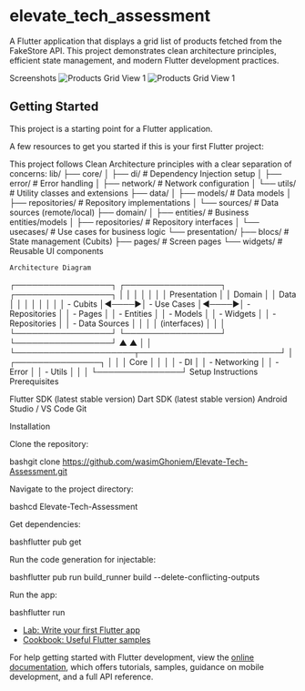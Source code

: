 # elevate_tech_assessment

A Flutter application that displays a grid list of products fetched from the FakeStore API. This project demonstrates clean architecture principles, efficient state management, and modern Flutter development practices.

Screenshots
![Products Grid View 1](https://github.com/yourusername/your-repo/raw/main/screenshots/screenshot1.jpg)
![Products Grid View 1](https://github.com/yourusername/your-repo/raw/main/screenshots/screenshot2.jpg)


## Getting Started

This project is a starting point for a Flutter application.

A few resources to get you started if this is your first Flutter project:

This project follows Clean Architecture principles with a clear separation of concerns:
lib/
├── core/
│   ├── di/                    # Dependency Injection setup
│   ├── error/                 # Error handling
│   ├── network/               # Network configuration
│   └── utils/                 # Utility classes and extensions
├── data/
│   ├── models/                # Data models
│   ├── repositories/          # Repository implementations
│   └── sources/               # Data sources (remote/local)
├── domain/
│   ├── entities/              # Business entities/models
│   ├── repositories/          # Repository interfaces
│   └── usecases/              # Use cases for business logic
└── presentation/
    ├── blocs/                 # State management (Cubits)
    ├── pages/                 # Screen pages
    └── widgets/               # Reusable UI components

    
    Architecture Diagram
┌─────────────────┐      ┌─────────────────┐      ┌─────────────────┐
│                 │      │                 │      │                 │
│  Presentation   │      │     Domain      │      │      Data       │
│                 │      │                 │      │                 │
│  - Cubits       │◄────►│  - Use Cases    │◄────►│  - Repositories │
│  - Pages        │      │  - Entities     │      │  - Models       │
│  - Widgets      │      │  - Repositories │      │  - Data Sources │
│                 │      │    (interfaces) │      │                 │
└─────────────────┘      └─────────────────┘      └─────────────────┘
        ▲                                                 ▲
        │                                                 │
        └─────────────────────┬─────────────────────────┘
                              │
                      ┌───────────────┐
                      │               │
                      │     Core      │
                      │               │
                      │ - DI          │
                      │ - Networking  │
                      │ - Error       │
                      │ - Utils       │
                      │               │
                      └───────────────┘
Setup Instructions
Prerequisites

Flutter SDK (latest stable version)
Dart SDK (latest stable version)
Android Studio / VS Code
Git

  Installation

Clone the repository:

bashgit clone https://github.com/wasimGhoniem/Elevate-Tech-Assessment.git

Navigate to the project directory:

bashcd Elevate-Tech-Assessment

Get dependencies:

bashflutter pub get

Run the code generation for injectable:

bashflutter pub run build_runner build --delete-conflicting-outputs

Run the app:

bashflutter run

- [Lab: Write your first Flutter app](https://docs.flutter.dev/get-started/codelab)
- [Cookbook: Useful Flutter samples](https://docs.flutter.dev/cookbook)

For help getting started with Flutter development, view the
[online documentation](https://docs.flutter.dev/), which offers tutorials,
samples, guidance on mobile development, and a full API reference.
